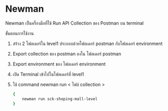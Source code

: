 # Newman 
Newman เป็นครื่องมือที่ใช้ Run API Collection ของ Postman บน terminal

ขั้นตอนการใช้งาน
1. สร้าง 2 โฟลเดอร์ใน level1 ประกอบด้วยโฟลเดอร์ postman กับโฟลเดอร์ environment 

2. Export collection ของ postman ลงใน โฟลเดอร์ postman 

3. Export environment ของ โฟลเดอร์ environment 

4. เปิด Terminal เข้าไปในโฟลเดอร์ที่ level1

5. ใช้ command newman run < ไฟล์ collection  >
    ```sh
    {
        newman run sck-shoping-mall-level
    }
    ```    

